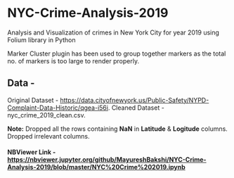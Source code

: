 # NYC-Crime-Analysis-2019
Analysis and Visualization of crimes in New York City for year 2019 using Folium library in Python

Marker Cluster plugin has been used to group together markers as the total no. of markers is too large to render properly.


## Data -
Original Dataset - https://data.cityofnewyork.us/Public-Safety/NYPD-Complaint-Data-Historic/qgea-i56i. 
Cleaned Dataset - nyc_crime_2019_clean.csv. 

__Note:__
Dropped all the rows containing __NaN__ in __Latitude__ & __Logitude__ columns.
Dropped irrelevant columns.


#### NBViewer Link - https://nbviewer.jupyter.org/github/MayureshBakshi/NYC-Crime-Analysis-2019/blob/master/NYC%20Crime%202019.ipynb
